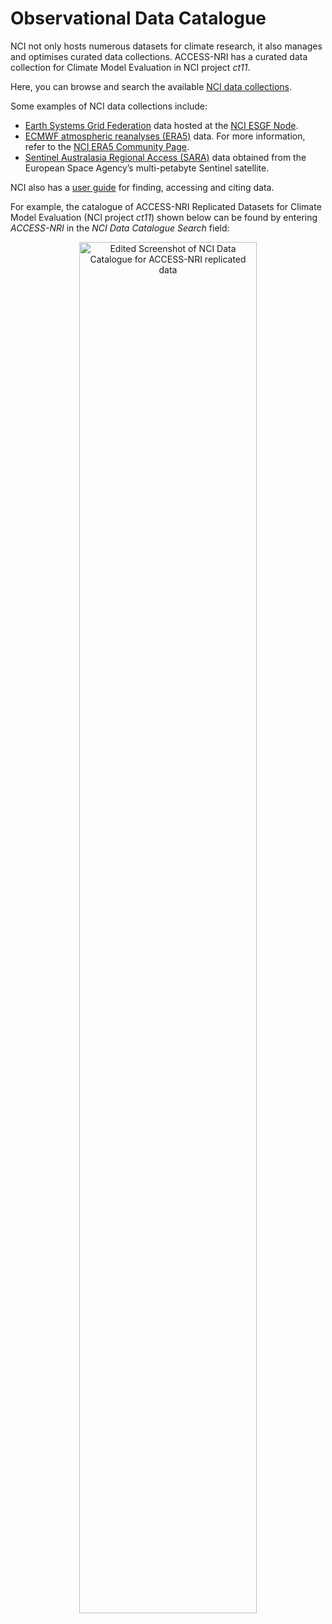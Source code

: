 # Observational Data Catalogue

NCI not only hosts numerous datasets for climate research, it also manages and optimises curated data collections. ACCESS-NRI has a curated data collection for Climate Model Evaluation in NCI project *ct11*.

Here, you can browse and search the available <a href="https://geonetwork.nci.org.au/" target="_blank">NCI data collections</a>.

<!-- <div class="card-container">
    <a href="https://geonetwork.nci.org.au/" target="_blank" class="vertical-card aspect-ratio2to1">
        <div class="card-image-container">
            <img src="/assets/model_evaluation/logo_nci_data_catalogs.png" alt="NCI Data Collections" class="img-contain white-background"></img>
        </div>
        <div class="card-text-container bold">Search for data here</div>
    </a>
</div> -->

Some examples of NCI data collections include:
<ul>
  <li>
    <a href="https://esgf.llnl.gov/" target="_blank">Earth Systems Grid Federation</a> data hosted at the <a href="https://esgf.nci.org.au/projects/esgf-nci/" target="_blank">NCI ESGF Node</a>.  
  <li>
    <a href="https://www.ecmwf.int/en/forecasts/dataset/ecmwf-reanalysis-v5" target="_blank">ECMWF atmospheric reanalyses (ERA5)</a> data. For more information, refer to the <a href="https://opus.nci.org.au/display/ERA5/ERA5+Community+Home" target="_blank">NCI ERA5 Community Page</a>.
    <li>
    <a href="https://copernicus.nci.org.au/sara.client/#/home" target="_blank">Sentinel Australasia Regional Access (SARA)</a> data obtained from the European Space Agency’s multi-petabyte Sentinel satellite. 
    <br>
</ul>


NCI also has a <a href="https://opus.nci.org.au/display/NDP/Data+Catalogue" target="_blank">user guide</a> for finding, accessing and citing data.

For example, the catalogue of ACCESS-NRI Replicated Datasets for Climate Model Evaluation (NCI project *ct11*) shown below can be found by entering *ACCESS-NRI* in the <i>NCI Data Catalogue Search</i> field: 

<div style="text-align: center;">
    <a href="https://geonetwork.nci.org.au/geonetwork/srv/eng/catalog.search#/metadata/f7199_2480_5432_9703" target="_blank"><img src="../../../assets/model_evaluation/obs_data_ct11.png" alt="Edited Screenshot of NCI Data Catalogue for ACCESS-NRI replicated data" width="75%"/></a>
</div>

<!-- In particular, we want to highlight the Coupled Model Intercomparison Project Phases 6 and 5 that are hosted by NCI as a sponsor of the [Earth System Grid Federation (ESGF)](https://esgf.nci.org.au/projects/esgf-nci/). The ESGF are federated data centres across the globe that enable access to the largest archive of climate data world-wide. This portal allows you to find, select and download data files from the federation. -->
